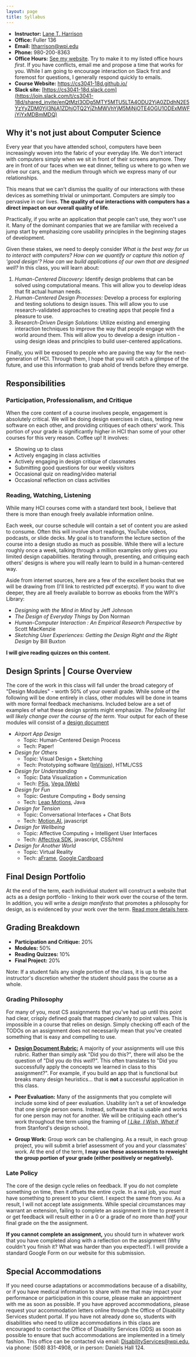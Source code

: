 ```yaml
---
layout: page
title: Syllabus
---
```


- **Instructor:** [Lane T. Harrison](http://web.cs.wpi.edu/~ltharrison/)
- **Office:** Fuller 136
- **Email:** <ltharrison@wpi.edu>
- **Phone:** 980-200-8363
- **Office Hours:** [See my website](http://web.cs.wpi.edu/~ltharrison/). Try to make it to my listed office hours _first_. If you have conflicts, email me and propose a time that works for you. While I am going to encourage interaction on Slack first and foremost for questions, I generally respond quickly to emails.
- **Course Website:** <https://cs3041-18d.github.io/>
- **Slack site:** [https://cs3041-18d.slack.com](https://join.slack.com/t/cs3041-18d/shared_invite/enQtMzI3ODg5MTY5MTU5LTA4ODU2YjA0ZDdhN2E5YzYyZDM0YjI3NjA1ZDhjOTQ2YjZhMWVhYjM5MjNjOTE4OGU1ODExMWFjYjYxMDBmMDQ)

## Why it's not just about Computer Science
Every year that you have attended school, computers have been increasingly woven into the fabric of your everyday life. We don't interact with computers simply when we sit in front of their screens anymore. They are in front of our faces when we eat dinner, telling us where to go when we drive our cars, and the medium through which we express many of our relationships.

This means that we can't dismiss the quality of our interactions with these devices as something trivial or unimportant. Computers are simply too pervasive in our lives. **The quality of our interactions with computers has a direct impact on our overall quality of life**.

Practically, if you write an application that people can't use, they won't use it. Many of the dominant companies that we are familiar with received a jump start by emphasizing core usability principles in the beginning stages of development.

Given these stakes, we need to deeply consider _What is the best way for us to interact with computers? How can we quantify or capture this notion of 'good design'? How can we build applications of our own that are designed well?_ In this class, you will learn about:
1. _Human-Centered Discovery:_ Identify design problems that can be solved using computational means. This will allow you to develop ideas that fit actual human needs.
2. _Human-Centered Design Processes:_ Develop a process for exploring and testing solutions to design issues. This will allow you to use research-validated approaches to creating apps that people find a pleasure to use.
3. _Research-Driven Design Solutions:_ Utilize existing and emerging interaction techniques to improve the way that people engage with the world around them. This will allow you to develop a design intuition - using design ideas and principles to build user-centered applications.

Finally, you will be exposed to people who are paving the way for the next-generation of HCI. Through them, I hope that you will catch a glimpse of the future, and use this information to grab ahold of trends before they emerge.

## Responsibilities
### Participation, Professionalism, and Critique
When the core content of a course involves people, engagement is absolutely critical. We will be doing design exercises in class, testing new software on each other, and providing critiques of each others' work. This portion of your grade is significantly higher in HCI than some of your other courses for this very reason. Coffee up! It involves:
- Showing up to class
- Actively engaging in class activities
- Actively engaging in design critique of classmates
- Submitting good questions for our weekly visitors
- Occasional quiz on reading/video material
- Occasional reflection on class activities

### Reading, Watching, Listening
While many HCI courses come with a standard text book, I believe that there is more than enough freely available information online.

Each week, our course schedule will contain a set of content you are asked to consume. Often this will involve short readings, YouTube videos, podcasts, or slide decks. My goal is to transform the lecture section of the course into a design studio as much as possible. While there will a lecture roughly once a week, talking through a million examples only gives you limited design capabilities. Iterating through, presenting, and critiquing each others' designs is where you will really learn to build in a human-centered way.

Aside from internet sources, here are a few of the excellent books that we will be drawing from (I'll link to restricted pdf excerpts). If you want to dive deeper, they are all freely available to borrow as ebooks from the WPI's Library:
- _Designing with the Mind in Mind_ by Jeff Johnson
- _The Design of Everyday Things_ by Don Norman
- _Human-Computer Interaction : An Empirical Research Perspective_ by Scott MacKenzie
- _Sketching User Experiences: Getting the Design Right and the Right Design_ by Bill Buxton

**I will give reading quizzes on this content.**

<!-- ### Reports on Design
One of the goals of the course is for you to slowly begin to observe how people interact with the world around them, and how the way that we are designing our computers are helping or hurting us. As a result, I'll occasionally ask you to write about your analysis of usability testing or your experience in a design exercise or your observations on designs you see everyday.   
- Every student should create an account on [Medium](http://medium.com)
- For each group assignment, you will be asked to write a design reflection or report. **Please carefully [read this document](/docs/designdocs.html) to understand my expectations for these docs**
- While you are more than welcome to make it a public post, Medium also has an option that limits visibility of the post _only to people who have the link_. This will allow me and your classmates to see your writing, but will hide your work from search engines and the general public.
- You will submit the link of your post to the forum specified by the assignment. In general, this will either be Slack or our course wiki (hosted on Gitlab). -->
<!-- 
### Video Visitors | Slack
HCI is a diverse field. It has computer scientists, psychologists, sociologists, historians, artists, and everything in between. Giving you one perspective (my perspective) would shed light on only a corner of an increasingly exciting field that is shaping how people engage with the world around them. As a result, each week we will have an opportunity to chat with people across this broad spectrum via Google Hangouts. What you need to do:
- Submit a question on Slack for our guest by 5pm the _day before_ their visit.
- Before 8:30am the morning of their call, indicate which current questions on Slack that you like (with emoji, a comment, whatever). We will ask the top 3-5 questions submitted each week. -->

## Design Sprints | Course Overview
The core of the work in this class will fall under the broad category of "Design Modules" - worth 50% of your overall grade. While some of the following will be done entirely in class, other modules will be done in teams with more formal feedback mechanisms. Included below are a set of examples of what these design sprints might emphasize. _The following list will likely change over the course of the term_. Your output for each of these modules will consist of a [design document](designdocs.html)

- _Airport App Design_
  - Topic: Human-Centered Design Process
  - Tech: Paper!
- _Design for Others_
  - Topic: Visual Design + Sketching
  - Tech: Prototyping software ([InVision](https://www.invisionapp.com/)), HTML/CSS
- _Design for Understanding_
  - Topic: Data Visualization + Communication
  - Tech: [P5js](https://p5js.org/), [Vega (Web)](https://vega.github.io/)
- _Design for Fun_
  - Topic: Gesture Computing + Body sensing
  - Tech: [Leap Motions](https://www.leapmotion.com/), Java
- _Design for Tension_
  - Topic: Conversational Interfaces + Chat Bots
  - Tech: [Motion.AI](https://www.motion.ai/), javascript
- _Design for Wellbeing_
  - Topic: Affective Computing + Intelligent User Interfaces
  - Tech: [Affectiva SDK](https://www.affectiva.com/), javascript, CSS/html
- _Design for Another World_
  - Topic: Virtual Reality
  - Tech: [aFrame](https://aframe.io/), [Google Cardboard](https://store.google.com/product/google_cardboard?utm_source=en-ha-na-sem&utm_medium=text&utm_term=GoogleCardboard-exact&utm_content=bkws&utm_campaign=googlecardboard&gclid=CjwKCAjwk4vMBRAgEiwA4ftLsxCassXwfHhp24CJTqFcdosIlhDnBawFAiKwCtq-abfGOuUEsWdbHxoCNuMQAvD_BwE)



## Final Design Portfolio
At the end of the term, each individual student will construct a website that acts as a design portfolio - linking to their work over the course of the term. In addition, you will write a _design manifesto_ that promotes a philosophy for design, as is evidenced by your work over the term. [Read more details here](manifesto.html).


## Grading Breakdown
- **Participation and Critique:** 20%
- **Modules:** 50%
- **Reading Quizzes:** 10%
- **Final Project:** 20%

Note: If a student fails any single portion of the class, it is up to the instructor's discretion whether the student should pass the course as a whole.

### Grading Philosophy
For many of you, most CS assignments that you've had up until this point had clear, crisply defined goals that mapped cleanly to point values. This is impossible in a course that relies on design. Simply checking off each of the TODOs on an assignment does not necessarily mean that you've created something that is easy and compelling to use.

- [**Design Document Rubric:**](designdoc_rubric.pdf) A majority of your assignments will use this rubric. Rather than simply ask "Did you do this?", there will also be the question of "Did you do this _well_?". This often translates to "Did you successfully apply the concepts we learned in class to this assignment?". For example, if you build an app that is functional but breaks many design heuristics... that is **not** a successful application in this class.

- **Peer Evaluation:** Many of the assignments that you complete will include some kind of peer evaluation. Usability isn't a set of knowledge that one single person owns. Instead, software that is usable and works for one person may not for another. We will be critiquing each other's work throughout the term using the framing of [_I Like, I Wish, What if_](https://dschool-old.stanford.edu/wp-content/themes/dschool/method-cards/i-like-i-wish-what-if.pdf) from Stanford's design school.

- **Group Work:** Group work can be challenging. As a result, in each group project, you will submit a brief assessment of you and your classmates' work. At the end of the term, **I may use these assessments to reweight the group portion of your grade (either positively or negatively).**

### Late Policy
The core of the design cycle relies on feedback. If you do not complete something on time, then it offsets the entire cycle. In a real job, you _must_ have something to present to your client. I expect the same from you. As a result, I will not accept late assignments. While special circumstances may warrant an extension, failing to complete an assignment in time to present it or get feedback will result either in a 0 or a grade of no more than _half_ your final grade on the the assignment.

**If you cannot complete an assignment,** you should turn in whatever work that you have completed along with a reflection on the assignment (Why couldn't you finish it? What was harder than you expected?). I will provide a standard Google Form on our website for this submission.

## Special Accommodations
If you need course adaptations or accommodations because of a disability, or if you have medical information to share with me that may impact your performance or participation in this course, please make an appointment with me as soon as possible. If you have approved accommodations, please request your accommodation letters online through the Office of Disability Services student portal. If you have not already done so, students with disabilities who need to utilize accommodations in this class are encouraged to contact the Office of Disability Services (ODS) as soon as possible to ensure that such accommodations are implemented in a timely fashion. This office can be contacted via email: <DisabilityServices@wpi.edu>, via phone: (508) 831-4908, or in person: Daniels Hall 124.
